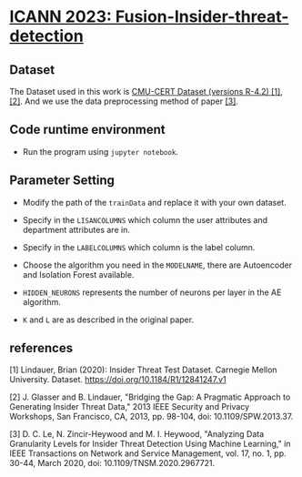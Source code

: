 # [ICANN 2023: Fusion-Insider-threat-detection](https://link.springer.com/chapter/10.1007/978-3-031-44213-1_2)
## Dataset
The Dataset used in this work is [CMU-CERT Dataset (versions R-4.2) ](https://resources.sei.cmu.edu/library/asset-view.cfm?assetid=508099)[[1]](#1), [[2]](#2). And we use the data preprocessing method of paper [[3]](#3).

## Code runtime environment
* Run the program using ```jupyter notebook```.
## Parameter Setting

* Modify the path of the ```trainData``` and replace it with your own dataset.

* Specify in the ```LISANCOLUMNS``` which column the user attributes and department attributes are in.

* Specify in the ```LABELCOLUMNS``` which column is the label column.

* Choose the algorithm you need in the ```MODELNAME```, there are Autoencoder and Isolation Forest available.

* ```HIDDEN_NEURONS``` represents the number of neurons per layer in the AE algorithm.
* ```K``` and ```L``` are as described in the original paper. 

## references
<a id="1">[1]</a> 
Lindauer, Brian (2020): Insider Threat Test Dataset. Carnegie Mellon University. Dataset. https://doi.org/10.1184/R1/12841247.v1 

<a id="2">[2]</a> 
J. Glasser and B. Lindauer, "Bridging the Gap: A Pragmatic Approach to Generating Insider Threat Data," 2013 IEEE Security and Privacy Workshops, San Francisco, CA, 2013, pp. 98-104, doi: 10.1109/SPW.2013.37.

<a id="3">[3]</a> 
D. C. Le, N. Zincir-Heywood and M. I. Heywood, "Analyzing Data Granularity Levels for Insider Threat Detection Using Machine Learning," in IEEE Transactions on Network and Service Management, vol. 17, no. 1, pp. 30-44, March 2020, doi: 10.1109/TNSM.2020.2967721.
